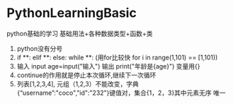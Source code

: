 # PythonLearningBasic
python基础的学习
基础用法+各种数据类型+函数+类
1. python没有分号
2. if **:  elif **:  else:  while **: (用for比较快 for i in range(1,101) == [1,101))
3. 输入 input age=input("输入")  输出 print("年龄是{age}") 变量用{}
4. continue的作用就是停止本次循环,继续下一次循环
5. 列表[1,2,3,4], 元组（1,2,3）不能改变，字典{“username”:"coco","id":"232"}键值对，集合{1，2，3}其中元素无序 唯一

